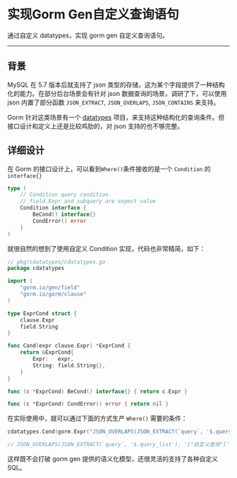 # 实现Gorm Gen自定义查询语句


通过自定义 datatypes，实现 gorm gen 自定义查询语句。

<!--more-->

---

## 背景

MySQL 在 5.7 版本后就支持了 json 类型的存储，这为某个字段提供了一种结构化的能力。在部分后台场景会有针对 json 数据查询的场景，调研了下，可以使用 json 内置了部分函数 `JSON_EXTRACT`, `JSON_OVERLAPS`, `JSON_CONTAINS` 来支持。

Gorm 针对这类场景有一个 [datatypes](https://github.com/go-gorm/datatypes) 项目，来支持这种结构化的查询条件。但接口设计和定义上还是比较鸡肋的，对 json 支持的也不够完整。

## 详细设计

在 Gorm 的接口设计上，可以看到`Where()`条件接收的是一个 `Condition` 的 `interface{}`

```go
type (
	// Condition query condition
	// field.Expr and subquery are expect value
	Condition interface {
		BeCond() interface{}
		CondError() error
	}
)
```

就很自然的想到了使用自定义 Condition 实现，代码也非常精简，如下：

```go
// pkg/cdatatypes/cdatatypes.go
package cdatatypes

import (
    "gorm.io/gen/field"
    "gorm.io/gorm/clause"
)

type ExprCond struct {
    clause.Expr
    field.String
}

func Cond(expr clause.Expr) *ExprCond {
    return &ExprCond{
        Expr:   expr,
        String: field.String{},
    }
}

func (c *ExprCond) BeCond() interface{} { return c.Expr }

func (c *ExprCond) CondError() error { return nil }
```

在实际使用中，就可以通过下面的方式生产 `Where()` 需要的条件：

```go
cdatatypes.Cond(gorm.Expr("JSON_OVERLAPS(JSON_EXTRACT(`query`, '$.query_list'), ?)", querys))

// JSON_OVERLAPS(JSON_EXTRACT(`query`, '$.query_list'), '["自定义查询"]')
```

这样既不会打破 gorm gen 提供的语义化模型，还很灵活的支持了各种自定义 SQL。

